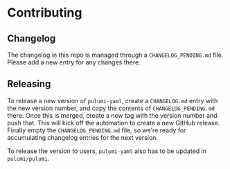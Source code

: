# Contributing

## Changelog

The changelog in this repo is managed through a `CHANGELOG_PENDING.md`
file.  Please add a new entry for any changes there.

## Releasing

To release a new version of `pulumi-yaml`, create a `CHANGELOG.md`
entry with the new version number, and copy the contents of
`CHANGELOG_PENDING.md` there.  Once this is merged, create a new tag
with the version number and push that.  This will kick off the
automation to create a new GitHub release.  Finally empty the
`CHANGELOG_PENDING.md` file, so we're ready for accumulating changelog
entries for the next version.

To release the version to users, `pulumi-yaml` also has to be updated
in `pulumi/pulumi`.

